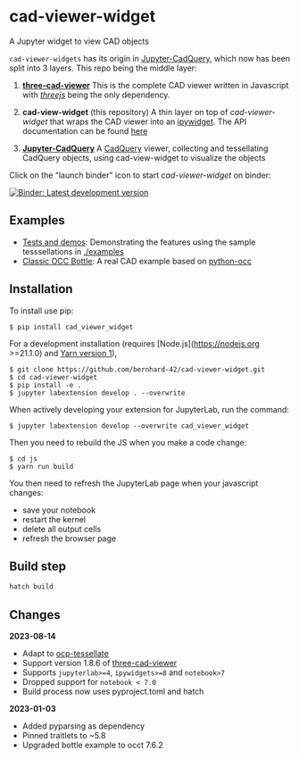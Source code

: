 # cad-viewer-widget

A Jupyter widget to view CAD objects

`cad-viewer-widgets` has its origin in [Jupyter-CadQuery](https://github.com/bernhard-42/jupyter-cadquery), which now
has been split into 3 layers. This repo being the middle layer:

1. **[three-cad-viewer](https://github.com/bernhard-42/three-cad-viewer)**
   This is the complete CAD viewer written in Javascript with _[threejs](https://github.com/mrdoob/three.js/)_ being the only dependency.

2. **cad-view-widget** (this repository)
   A thin layer on top of _cad-viewer-widget_ that wraps the CAD viewer into an [ipywidget](https://github.com/jupyter-widgets/ipywidgets). The API documentation can be found [here](https://bernhard-42.github.io/cad-viewer-widget/cad_viewer_widget/index.html)

3. **[Jupyter-CadQuery](https://github.com/bernhard-42/jupyter-cadquery)** A [CadQuery](https://github.com/CadQuery/cadquery) viewer, collecting and tessellating CadQuery objects, using cad-view-widget to visualize the objects

Click on the "launch binder" icon to start _cad-viewer-widget_ on binder:

[![Binder: Latest development version](https://mybinder.org/badge_logo.svg)](https://mybinder.org/v2/gh/bernhard-42/cad-viewer-widget/master?urlpath=lab&filepath=notebooks)

## Examples

- [Tests and demos](notebooks/Tests-and-demos.ipynb): Demonstrating the features using the sample tesssellations in [./examples](./examples)
- [Classic OCC Bottle](notebooks/Classic-OCC-Bottle.ipynb): A real CAD example based on [python-occ](https://github.com/tpaviot/pythonocc-core)

## Installation

To install use pip:

    $ pip install cad_viewer_widget

For a development installation (requires [Node.js](https://nodejs.org >=21.1.0) and [Yarn version 1](https://classic.yarnpkg.com/)),

    $ git clone https://github.com/bernhard-42/cad-viewer-widget.git
    $ cd cad-viewer-widget
    $ pip install -e . 
    $ jupyter labextension develop . --overwrite 

When actively developing your extension for JupyterLab, run the command:

    $ jupyter labextension develop --overwrite cad_viewer_widget

Then you need to rebuild the JS when you make a code change:

    $ cd js
    $ yarn run build

You then need to refresh the JupyterLab page when your javascript changes:
- save your notebook
- restart the kernel
- delete all output cells
- refresh the browser page


## Build step

```python
hatch build
```

## Changes

**2023-08-14**
- Adapt to [ocp-tessellate](http://github.com/bernhard-42/ocp-tessellate.git)
- Support version 1.8.6 of [three-cad-viewer](http://github.com/bernhard-42/three-cad-viewer.git)
- Supports `jupyterlab>=4`, `ipywidgets>=8` and `notebook>7`
- Dropped support for `notebook < 7.0`
- Build process now uses pyproject.toml and hatch

**2023-01-03**
- Added pyparsing as dependency
- Pinned traitlets to ~5.8
- Upgraded bottle example to occt 7.6.2

